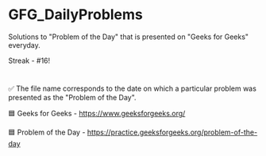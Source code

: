 # GFG_DailyProblems
Solutions to "Problem of the Day" that is presented on "Geeks for Geeks" everyday.

Streak - #16!
#
✅ The file name corresponds to the date on which a particular problem was presented as the "Problem of the Day".

🟦 Geeks for Geeks - https://www.geeksforgeeks.org/

🟦 Problem of the Day - https://practice.geeksforgeeks.org/problem-of-the-day
#
